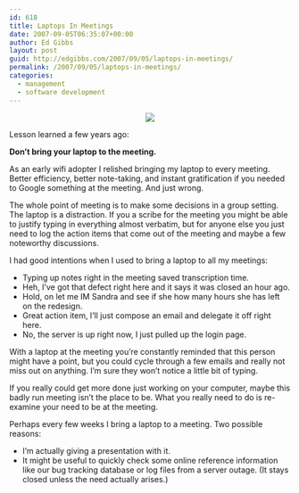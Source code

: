 ```yaml
---
id: 618
title: Laptops In Meetings
date: 2007-09-05T06:35:07+00:00
author: Ed Gibbs
layout: post
guid: http://edgibbs.com/2007/09/05/laptops-in-meetings/
permalink: /2007/09/05/laptops-in-meetings/
categories:
  - management
  - software development
---
```

<div align="center">
  <img src="http://edgibbs.com/images/laptops_in_meetings.jpg" />
</div>

Lesson learned a few years ago:

**Don&#8217;t bring your laptop to the meeting.**

As an early wifi adopter I relished bringing my laptop to every meeting. Better efficiency, better note-taking, and instant gratification if you needed to Google something at the meeting. And just wrong.

The whole point of meeting is to make some decisions in a group setting. The laptop is a distraction. If you a scribe for the meeting you might be able to justify typing in everything almost verbatim, but for anyone else you just need to log the action items that come out of the meeting and maybe a few noteworthy discussions.

I had good intentions when I used to bring a laptop to all my meetings:

  * Typing up notes right in the meeting saved transcription time.
  * Heh, I&#8217;ve got that defect right here and it says it was closed an hour ago.
  * Hold, on let me IM Sandra and see if she how many hours she has left on the redesign.
  * Great action item, I&#8217;ll just compose an email and delegate it off right here.
  * No, the server is up right now, I just pulled up the login page.

With a laptop at the meeting you&#8217;re constantly reminded that this person might have a point, but you could cycle through a few emails and really not miss out on anything. I&#8217;m sure they won&#8217;t notice a little bit of typing.

If you really could get more done just working on your computer, maybe this badly run meeting isn&#8217;t the place to be. What you really need to do is re-examine your need to be at the meeting. 

Perhaps every few weeks I bring a laptop to a meeting. Two possible reasons:

  * I&#8217;m actually giving a presentation with it.
  * It might be useful to quickly check some online reference information like our bug tracking database or log files from a server outage. (It stays closed unless the need actually arises.)
